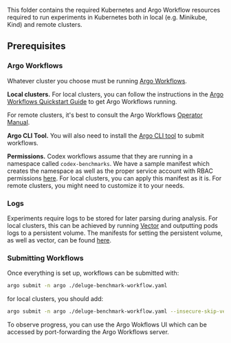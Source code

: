 This folder contains the required Kubernetes and Argo Workflow resources required to run experiments in Kubernetes
both in local (e.g. Minikube, Kind) and remote clusters.

## Prerequisites

### Argo Workflows

Whatever cluster you choose must be running [Argo Workflows](https://argo-workflows.readthedocs.io/).

**Local clusters.** For local clusters, you can follow the instructions in
the [Argo Workflows Quickstart Guide](https://argo-workflows.readthedocs.io/en/latest/quick-start/) to get Argo
Workflows running.

For remote clusters, it's best to consult the Argo
Workflows [Operator Manual](https://argo-workflows.readthedocs.io/en/latest/installation/).

**Argo CLI Tool.** You will also need to install the
[Argo CLI tool](https://argo-workflows.readthedocs.io/en/latest/walk-through/argo-cli/) to submit workflows.

**Permissions.** Codex workflows assume that they are running in a namespace called `codex-benchmarks`. We
have a sample manifest which creates the namespace as well as the proper service account with RBAC
permissions [here](./argo-workflows/codex-workflows-rbac.yaml). For local clusters, you can apply this manifest
as it is. For remote clusters, you might need to customize it to your needs.

### Logs

Experiments require logs to be stored for later parsing during analysis. For local clusters, this can be achieved
by running [Vector](https://vector.dev/) and outputting pods logs to a persistent volume. The manifests for setting the
persistent volume, as well as vector,
can be found [here](./local).

### Submitting Workflows

Once everything is set up, workflows can be submitted with:

```bash
argo submit -n argo ./deluge-benchmark-workflow.yaml
```

for local clusters, you should add:

```bash
argo submit -n argo ./deluge-benchmark-workflow.yaml --insecure-skip-verify
```

To observe progress, you can use the Argo Wokflows UI which can be accessed by port-forwarding the Argo Workflows 
server.

